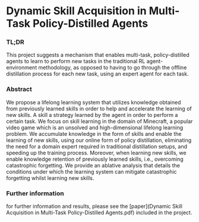 # Dynamic Skill Acquisition in Multi-Task Policy-Distilled Agents
### TL;DR
This project suggests a mechanism that enables multi-task, policy-distilled agents to learn to perform new tasks in the traditional RL agent-environment methodology, as opposed to having to go through the offline distillation process for each new task, using an expert agent for each task.
### Abstract
We propose a lifelong learning system that utilizes knowledge obtained from previously learned skills in order to help and accelerate the learning of new skills. A skill a strategy learned by the agent in order to perform a certain task. We focus on skill learning in the domain of Minecraft, a popular video game which is an unsolved and high-dimensional lifelong learning problem. We accumulate knowledge in the form of skills and enable the learning of new skills, using our online form of policy distillation, eliminating the need for a domain expert required in traditional distillation setups, and speeding up the training process. Moreover, when learning new skills, we enable knowledge retention of previously learned skills, i.e., overcoming catastrophic forgetting. We provide an ablative analysis that details the conditions under which the learning system can mitigate catastrophic forgetting whilst learning new skills.
### Further information
for further information and results, please see the [paper](Dynamic Skill Acquisition in Multi-Task Policy-Distilled Agents.pdf) included in the project.
